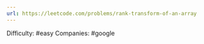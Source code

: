 ```yaml
---
url: https://leetcode.com/problems/rank-transform-of-an-array
---
```


Difficulty: #easy
Companies: #google